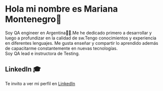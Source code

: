 # Hola mi nombre es Mariana Montenegro👋

Soy QA engineer en Argentina👨‍🏫.Me he dedicado primero a desarrollar y luego a profundizar en la calidad de sw.Tengo conocimientos y experiencia en diferentes lenguajes.
Me gusta enseñar y compartir lo aprendido además de capacitarme constantemente en nuevas tecnologías.                                                                         
Soy QA lead e instructora de Testing.

## LinkedIn 🎓

Te invito a ver mi perfil en [LinkedIn](https://www.linkedin.com/in/mariana-montenegro-a7924195/)
